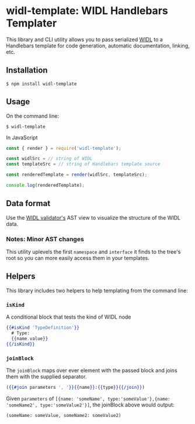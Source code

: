 # widl-template: WIDL Handlebars Templater

This library and CLI utility allows you to pass serialized [WIDL]() to a Handlebars template for code generation, automatic documentation, linking, etc.

## Installation

```shell
$ npm install widl-template
```

## Usage

On the command line:

```
$ widl-template
```

In JavaScript

```js
const { render } = require('widl-template');

const widlSrc = // string of WIDL
const templateSrc = // string of Handlebars template source

const renderedTemplate = render(widlSrc, templateSrc);

console.log(renderedTemplate);
```

## Data format

Use the [WIDL validator's](https://jsoverson.github.io/widl-validator/) AST view to visualize the structure of the WIDL data.

### Notes: Minor AST changes

This utility uplevels the first `namespace` and `interface` it finds to the tree's root so you can more easily access them in your templates.

## Helpers

This library includes two helpers to help templating from the command line:

### `isKind`

A conditional block that tests the kind of WIDL node

```hbs
{{#isKind 'TypeDefinition'}}
  # Type:
  {{name.value}}
{{/isKind}}
```

### `joinBlock`

The `joinBlock` maps over ever element with the passed block and joins them with the supplied separator.

```hbs
({{#join parameters ', '}}{{name}}:{{type}}{{/join}})
```

Given `parameters` of `[{name: 'someName', type:'someValue'},{name: 'someName2', type:'someValue2'}]`, the joinBlock above would output:

```
(someName: someValue, someName2: someValue2)
```
